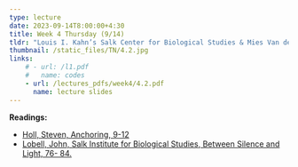 ```yaml
---
type: lecture
date: 2023-09-14T8:00:00+4:30
title: Week 4 Thursday (9/14)
tldr: "Louis I. Kahn’s Salk Center for Biological Studies & Mies Van der Rohe’s The German Pavilion Barcelona"
thumbnail: /static_files/TN/4.2.jpg
links:
    # - url: /l1.pdf
    #   name: codes
    - url: /lectures_pdfs/week4/4.2.pdf
      name: lecture slides
---
```

**Readings:**
- [Holl, Steven, Anchoring, 9-12](/readings_pdfs/week4/TH/r1.pdf)
- [Lobell, John, Salk Institute for Biological Studies, Between Silence and Light, 76- 84.](/readings_pdfs/week4/TH/r2.pdf)


